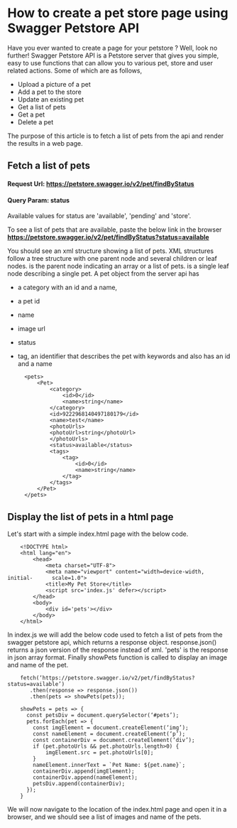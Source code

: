 # How to create a pet store page using Swagger Petstore API

Have you ever wanted to create a page for your petstore ? Well, look no further! Swagger Petstore API is a Petstore server that gives you simple, easy to use functions that can allow you to various pet, store and user related actions. Some of which are as follows,
- Upload a picture of a pet
- Add a pet to the store
- Update an existing pet
- Get a list of pets
- Get a pet
- Delete a pet

The purpose of this article is to fetch a list of pets from the api and render the results in a web page.

## Fetch a list of pets
#### Request Url: https://petstore.swagger.io/v2/pet/findByStatus
#### Query Param: status 
Available values for status are 'available', 'pending' and 'store'. 

To see a list of pets that are available, paste the below link in the browser 
**https://petstore.swagger.io/v2/pet/findByStatus?status=available**

You should see an xml structure showing a list of pets. XML structures follow a tree structure with one parent node and several children or leaf nodes.
<pets> is the parent node indicating an array or a list of pets. <Pet> is a single leaf node describing a single pet. A pet object from the server api has 
- a category with an id and a name,  
- a pet id
- name
- image url
- status 
- tag, an identifier that describes the pet with keywords and also has an id and a name

        <pets> 
            <Pet>
                <category>
                    <id>0</id>
                    <name>string</name>
                </category>
                <id>9222968140497180179</id>
                <name>test</name>
                <photoUrls>
                <photoUrl>string</photoUrl>
                </photoUrls>
                <status>available</status>
                <tags>
                    <tag>
                        <id>0</id>
                        <name>string</name>
                    </tag>
                </tags>
            </Pet>
        </pets>

## Display the list of pets in a html page
Let's start with a simple index.html page with the below code.

        <!DOCTYPE html>
        <html lang="en">
            <head>
                <meta charset="UTF-8">
                <meta name="viewport" content="width=device-width, initial-      scale=1.0">
                <title>My Pet Store</title>
                <script src='index.js' defer></script>
            </head>
            <body>
                <div id='pets'></div>
            </body>
        </html>

In index.js we will add the below code used to fetch a list of pets from the swagger petstore api, which returns a response object. response.json() returns a json version of the response instead of xml. 'pets' is the response in json array format. Finally showPets function is called to display an image and name of the pet.

        fetch(‘https://petstore.swagger.io/v2/pet/findByStatus?status=available’)
           .then(response => response.json())
           .then(pets => showPets(pets));

        showPets = pets => {
          const petsDiv = document.querySelector(‘#pets’);
          pets.forEach(pet => {
            const imgElement = document.createElement(‘img’);
            const nameElement = document.createElement(‘p’);
            const containerDiv = document.createElement(‘div’);
            if (pet.photoUrls && pet.photoUrls.length>0) {
                imgElement.src = pet.photoUrls[0];
            }
            nameElement.innerText = `Pet Name: ${pet.name}`;
            containerDiv.append(imgElement);
            containerDiv.append(nameElement);
            petsDiv.append(containerDiv);
          });
        }

We will now navigate to the location of the index.html page and open it in a browser, and we should see a list of images and name of the pets.
